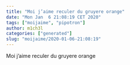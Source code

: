 ```yaml
---
title: "Moi j’aime reculer du gruyere orange"
date: "Mon Jan  6 21:08:19 CET 2020"
tags: ["moijaime", "pipotron"]
author: m1ch3l
categories: ["generated"]
slug: "moijaime/2020-01-06-21:08:19"
---
```


Moi j’aime reculer du gruyere orange
